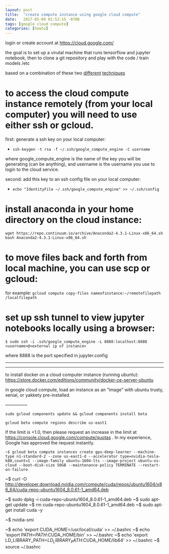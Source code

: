 ```yaml
---
layout: post
title:  "create compute instance using google cloud compute"
date:   2017-05-09 01:52:15 -0700
tags: [google cloud compute]
categories: [howto]
---
```


login or create account at
https://cloud.google.com/

the goal is to set up a virutal machine that runs tensorflow and jupyter notebook, then to clone a git repository and play with the code / train models /etc

based on a combination of these two [different](https://haroldsoh.com/2016/04/28/set-up-anaconda-ipython-tensorflow-julia-on-a-google-compute-engine-vm/
) [techniques](https://medium.com/google-cloud/running-jupyter-notebooks-on-gpu-on-google-cloud-d44f57d22dbd)


# to access the cloud compute instance remotely (from your local computer) you will need to use either ssh or gcloud.

first: generate a ssh key on your local computer:
- `ssh-keygen -t rsa -f ~/.ssh/google_compute_engine -C username`

where google_compute_engine is the name of the key you will be generating (can be anything), and username is the username you use to login to the cloud service.

second: add this key to an ssh config file on your local computer:
- `echo "IdentityFile ~/.ssh/google_compute_engine" >> ~/.ssh/config`

# install anaconda in your home directory on the cloud instance:

`wget https://repo.continuum.io/archive/Anaconda2-4.3.1-Linux-x86_64.sh`
`bash Anaconda2-4.3.1-Linux-x86_64.sh`


# to move files back and forth from local machine, you can use scp or gcloud:

for example:
`gcloud compute copy-files nameofinstance:~/remotefilepath /localfilepath`

# set up ssh tunnel to view jupyter notebooks locally using a browser: 

`$ sudo ssh -i .ssh/google_compute_engine -L 8888:localhost:8888 <username>@<external ip of instance>`


where 8888 is the port specified in jupyter.config

------


---------

to install docker on a cloud computer instance (running ubuntu):
https://store.docker.com/editions/community/docker-ce-server-ubuntu

in google cloud compute, load an instance as an “image” with ubuntu trusty, xenial, or yakkety pre-installed.

—————



`sudo gcloud components update && gcloud components install beta`

`gcloud beta compute regions describe us-east1`

If the limit is <1.0, then please request an increase in the limit at https://console.cloud.google.com/compute/quotas . In my experience, Google has approved the request instantly.

`~$ gcloud beta compute instances create gpu-deep-learner --machine-type n1-standard-2 --zone us-east1-d --accelerator type=nvidia-tesla-k80,count=1 --image-family ubuntu-1604-lts --image-project ubuntu-os-cloud --boot-disk-size 50GB --maintenance-policy TERMINATE --restart-on-failure`



~$ curl -O http://developer.download.nvidia.com/compute/cuda/repos/ubuntu1604/x86_64/cuda-repo-ubuntu1604_8.0.61-1_amd64.deb

~$ sudo dpkg -i cuda-repo-ubuntu1604_8.0.61-1_amd64.deb
~$ sudo apt-get update
~$ rm cuda-repo-ubuntu1604_8.0.61-1_amd64.deb
~$ sudo apt-get install cuda -y

~$ nvidia-smi

~$ echo 'export CUDA_HOME=/usr/local/cuda' >> ~/.bashrc
~$ echo 'export PATH=$PATH:$CUDA_HOME/bin' >> ~/.bashrc
~$ echo 'export LD_LIBRARY_PATH=$LD_LIBRARY_PATH:$CUDA_HOME/lib64' >> ~/.bashrc
~$ source ~/.bashrc




